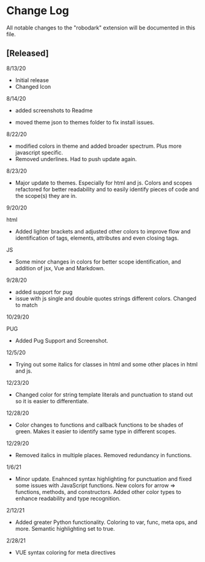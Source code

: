 # Change Log

All notable changes to the "robodark" extension will be documented in this file.

## [Released]

 8/13/20

- Initial release
- Changed Icon

8/14/20

- added screenshots to Readme

- moved theme json to themes folder to fix install issues.

8/22/20

- modified colors in theme and added broader spectrum. Plus more javascript specific.
- Removed underlines. Had to push update again.

8/23/20

- Major update to themes. Especially for html and js. Colors and scopes refactored for better readability and to easily identify pieces of code and the scope(s) they are in.

9/20/20

html

- Added lighter brackets and adjusted other colors to improve flow and identification of tags, elements, attributes and even closing tags.

JS

- Some minor changes in colors for better scope identification, and addition of jsx, Vue and Markdown.

9/28/20

- added support for pug
- issue with js single and double quotes strings different colors. Changed to match

10/29/20

PUG

- Added Pug Support and Screenshot.

12/5/20

- Trying out some italics for classes in html and some other places in html and js.

12/23/20

- Changed color for string template literals and punctuation to stand out so it is easier to differentiate.

12/28/20

- Color changes to functions and callback functions to be shades of green. Makes it easier to identify same type in different scopes.

12/29/20

- Removed italics in multiple places. Removed redundancy in functions.

1/6/21

- Minor update. Enahnced syntax highlighting for punctuation and fixed some issues with JavaScript functions. New colors for arrow => functions, methods, and constructors. Added other color types to enhance readability and type recognition.

2/12/21

- Added greater Python functionality. Coloring to var, func, meta ops, and more. Semantic highlighting set to true.

2/28/21

- VUE syntax coloring for meta directives
